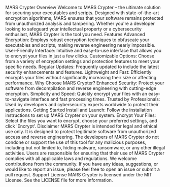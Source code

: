 MARS Crypter
Overview
Welcome to MARS Crypter – the ultimate solution for securing your executables and scripts. Designed with state-of-the-art encryption algorithms, MARS ensures that your software remains protected from unauthorized analysis and tampering. Whether you're a developer looking to safeguard your intellectual property or a cybersecurity enthusiast, MARS Crypter is the tool you need.
Features
Advanced Encryption: Employs robust encryption techniques to obfuscate your executables and scripts, making reverse engineering nearly impossible.
User-Friendly Interface: Intuitive and easy-to-use interface that allows you to encrypt your files in just a few clicks.
Customizable Options: Choose from a variety of encryption settings and protection features to meet your specific needs.
Regular Updates: Frequently updated to include the latest security enhancements and features.
Lightweight and Fast: Efficiently encrypts your files without significantly increasing their size or affecting performance.
Why Choose MARS Crypter?
Enhanced Security: Protect your software from decompilation and reverse engineering with cutting-edge encryption.
Simplicity and Speed: Quickly encrypt your files with an easy-to-navigate interface and fast processing times.
Trusted by Professionals: Used by developers and cybersecurity experts worldwide to protect their applications.
Getting Started
Install and Launch: Follow the installation instructions to set up MARS Crypter on your system.
Encrypt Your Files: Select the files you want to encrypt, choose your preferred settings, and click 'Encrypt'.
Disclaimer
MARS Crypter is intended for legal and ethical use only. It is designed to protect legitimate software from unauthorized access and reverse engineering. The developers of MARS Crypter do not condone or support the use of this tool for any malicious purposes, including but not limited to, hiding malware, ransomware, or any other illegal activities. Users are responsible for ensuring that their use of MARS Crypter complies with all applicable laws and regulations.
We welcome contributions from the community. If you have any ideas, suggestions, or would like to report an issue, please feel free to open an issue or submit a pull request.
Support
License
MARS Crypter is licensed under the MIT License. See the LICENSE file for more information.
